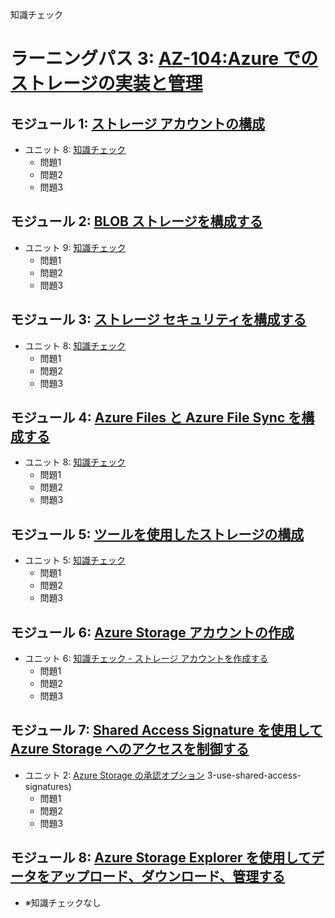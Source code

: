 知識チェック

# ラーニングパス 3: [AZ-104:Azure でのストレージの実装と管理](https://docs.microsoft.com/ja-jp/learn/paths/az-104-manage-storage/)
## モジュール 1: [ストレージ アカウントの構成](https://docs.microsoft.com/ja-jp/learn/modules/configure-storage-accounts/)
- ユニット 8: [知識チェック](https://docs.microsoft.com/ja-jp/learn/modules/configure-storage-accounts/8-knowledge-check)
  - 問題1 
  - 問題2 
  - 問題3 
## モジュール 2: [BLOB ストレージを構成する](https://docs.microsoft.com/ja-jp/learn/modules/configure-blob-storage/)
- ユニット 9: [知識チェック](https://docs.microsoft.com/ja-jp/learn/modules/configure-blob-storage/9-knowledge-check)
  - 問題1 
  - 問題2 
  - 問題3 
## モジュール 3: [ストレージ セキュリティを構成する](https://docs.microsoft.com/ja-jp/learn/modules/configure-storage-security/)
- ユニット 8: [知識チェック](https://docs.microsoft.com/ja-jp/learn/modules/configure-storage-security/8-knowledge-check)
  - 問題1 
  - 問題2 
  - 問題3 
## モジュール 4: [Azure Files と Azure File Sync を構成する](https://docs.microsoft.com/ja-jp/learn/modules/configure-azure-files-file-sync/)
- ユニット 8: [知識チェック](https://docs.microsoft.com/ja-jp/learn/modules/configure-azure-files-file-sync/8-knowledge-check)
  - 問題1 
  - 問題2 
  - 問題3 
## モジュール 5: [ツールを使用したストレージの構成](https://docs.microsoft.com/ja-jp/learn/modules/configure-storage-tools/)
- ユニット 5: [知識チェック](https://docs.microsoft.com/ja-jp/learn/modules/configure-storage-tools/5-knowledge-check)
  - 問題1 
  - 問題2 
  - 問題3 
## モジュール 6: [Azure Storage アカウントの作成](https://docs.microsoft.com/ja-jp/learn/modules/create-azure-storage-account/)
- ユニット 6: [知識チェック - ストレージ アカウントを作成する](https://docs.microsoft.com/ja-jp/learn/modules/create-azure-storage-account/6-knowledge-check)
  - 問題1 
  - 問題2 
  - 問題3 
## モジュール 7: [Shared Access Signature を使用して Azure Storage へのアクセスを制御する](https://docs.microsoft.com/ja-jp/learn/modules/control-access-to-azure-storage-with-sas/)
- ユニット 2: [Azure Storage の承認オプション](https://docs.microsoft.com/ja-jp/learn/modules/control-access-to-azure-storage-with-sas/2-authorization-options-azure-storage)
3-use-shared-access-signatures)
  - 問題1 
  - 問題2 
  - 問題3 
## モジュール 8: [Azure Storage Explorer を使用してデータをアップロード、ダウンロード、管理する](https://docs.microsoft.com/ja-jp/learn/modules/upload-download-and-manage-data-with-azure-storage-explorer/)
- ※知識チェックなし

